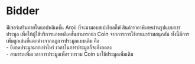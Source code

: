 <h1>Bidder</h1>
ฟีเจอร์เสริมภายในแอปพลิเคชั่น Aroii ที่จะมามอบสเปเชียลกิ๊ฟ สินค้าราคาพิเศษผ่านรูปแบบการประมูล เพื่อให้ผู้ใช้บริการแอพพลิเคชั่นสามารถนำ Coi่n จากการการใช้งานมาร่วมสนุกกัน
ทั้งนี้มีการเพิ่มลูกเล่นที่แตกต่างจากกฎการประมูลแบบเดิม คือ<br>
- ยิ่งกดประมูลมากเท่าไหร่ เวลาในการประมูลก็จะยิ่งลดลง<br>
- สามารถเพิ่มเวลาการประมูลเพื่อรวบรวม Coin มาใช้ประมูลเพิ่มเติม
